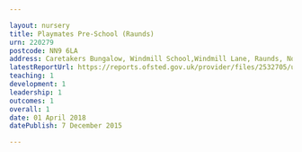 ```yaml
---

layout: nursery
title: Playmates Pre-School (Raunds)
urn: 220279
postcode: NN9 6LA
address: Caretakers Bungalow, Windmill School,Windmill Lane, Raunds, Northamptonshire, NN9 6LA
latestReportUrl: https://reports.ofsted.gov.uk/provider/files/2532705/urn/220279.pdf
teaching: 1
development: 1
leadership: 1
outcomes: 1
overall: 1
date: 01 April 2018 
datePublish: 7 December 2015

---
```


